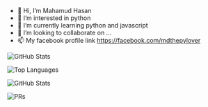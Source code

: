 - 👋 Hi, I’m Mahamud Hasan
- 👀 I’m interested in python
- 🌱 I’m currently learning python and javascript
- 💞️ I’m looking to collaborate on ...
- 📫 My facebook profile link https://facebook.com/mdthepylover

![GitHub Stats](https://github-readme-stats.vercel.app/api?username=mahamudh472&show_icons=true&theme=radical)

![Top Languages](https://github-readme-stats.vercel.app/api/top-langs/?username=mahamudh472&layout=compact&theme=radical)

![GitHub Stats](https://github-readme-stats.vercel.app/api?username=mahamudh472&show_icons=true&count_private=true&theme=radical)

![PRs](https://img.shields.io/github/issues-pr-closed/yourusername?label=Total%20PRs)

